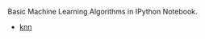Basic Machine Learning Algorithms in IPython Notebook.
* [knn](https://github.com/fancoo/MachineLearning/blob/master/knn.ipynb)

